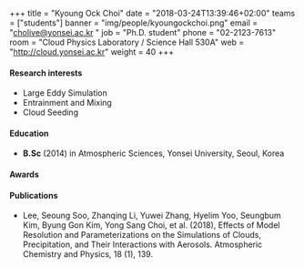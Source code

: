 +++
title = "Kyoung Ock Choi"
date = "2018-03-24T13:39:46+02:00"
teams = ["students"]
banner = "img/people/kyoungockchoi.png"
email = "cholive@yonsei.ac.kr "
job = "Ph.D. student"
phone = "02-2123-7613"
room = "Cloud Physics Laboratory / Science Hall 530A"
web = "http://cloud.yonsei.ac.kr"
weight = 40
+++

#### Research interests
+ Large Eddy Simulation
+ Entrainment and Mixing
+ Cloud Seeding

#### Education
 + **B.Sc** (2014) in Atmospheric Sciences, Yonsei University, Seoul, Korea


#### Awards

#### Publications
+ Lee, Seoung Soo, Zhanqing Li, Yuwei Zhang, Hyelim Yoo, Seungbum Kim, Byung Gon Kim, Yong Sang Choi, et al. (2018), Effects of Model Resolution and Parameterizations on the Simulations of Clouds, Precipitation, and Their Interactions with Aerosols. Atmospheric Chemistry and Physics, 18 (1), 139.
